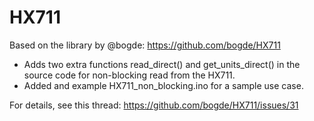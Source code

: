# HX711
 Based on the library by @bogde: https://github.com/bogde/HX711
 
- Adds two extra functions read_direct() and get_units_direct() in the source code for non-blocking read from the HX711. 
- Added and example HX711_non_blocking.ino for a sample use case.

For details, see this thread: https://github.com/bogde/HX711/issues/31
